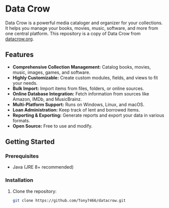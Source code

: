 # Data Crow

Data Crow is a powerful media cataloger and organizer for your collections. It helps you manage your books, movies, music, software, and more from one central platform. This repository is a copy of Data Crow from [datacrow.org](https://datacrow.org).

## Features

- **Comprehensive Collection Management:** Catalog books, movies, music, images, games, and software.
- **Highly Customizable:** Create custom modules, fields, and views to fit your needs.
- **Bulk Import:** Import items from files, folders, or online sources.
- **Online Database Integration:** Fetch information from sources like Amazon, IMDb, and MusicBrainz.
- **Multi-Platform Support:** Runs on Windows, Linux, and macOS.
- **Loan Administration:** Keep track of lent and borrowed items.
- **Reporting & Exporting:** Generate reports and export your data in various formats.
- **Open Source:** Free to use and modify.

## Getting Started

### Prerequisites

- Java (JRE 8+ recommended)

### Installation

1. Clone the repository:
   ```bash
   git clone https://github.com/Tony7466/datacrow.git
